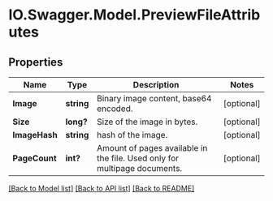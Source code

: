 # IO.Swagger.Model.PreviewFileAttributes
## Properties

Name | Type | Description | Notes
------------ | ------------- | ------------- | -------------
**Image** | **string** | Binary image content, base64 encoded. | [optional] 
**Size** | **long?** | Size of the image in bytes. | [optional] 
**ImageHash** | **string** | hash of the image. | [optional] 
**PageCount** | **int?** | Amount of pages available in the file. Used only for multipage documents. | [optional] 

[[Back to Model list]](../README.md#documentation-for-models) [[Back to API list]](../README.md#documentation-for-api-endpoints) [[Back to README]](../README.md)

